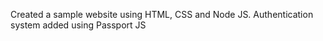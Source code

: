 Created a sample website using HTML, CSS and Node JS.
Authentication system added using Passport JS
